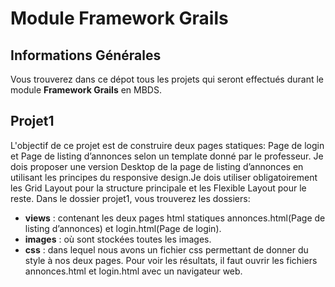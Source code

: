 # Module Framework Grails

## Informations Générales

Vous trouverez dans ce dépot tous les projets qui seront effectués durant le module **Framework Grails** en MBDS.

## Projet1
L'objectif de ce projet est de construire deux pages statiques: Page de login et Page de listing d’annonces selon un template donné par le professeur. Je dois proposer une version Desktop de la page de listing d’annonces en utilisant les principes du responsive design.Je dois utiliser obligatoirement les Grid Layout pour la structure principale et les Flexible Layout pour le reste.
Dans le dossier projet1, vous trouverez les dossiers:
* **views** : contenant les deux pages html statiques annonces.html(Page de listing d’annonces) et login.html(Page de login).
* **images** : où sont stockées toutes les images.
* **css** : dans lequel nous avons un fichier css permettant de donner du style à nos deux pages.
Pour voir les résultats, il faut ouvrir les fichiers annonces.html et login.html avec un navigateur web.
